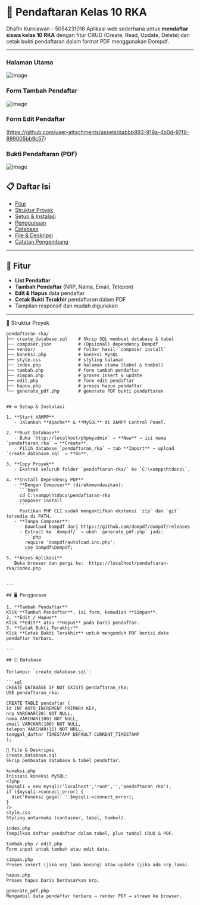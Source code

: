 # 📑 Pendaftaran Kelas 10 RKA
Dhafin Kurniawan - 5054231016
Aplikasi web sederhana untuk **mendaftar siswa kelas 10 RKA** dengan fitur CRUD (Create, Read, Update, Delete) dan cetak bukti pendaftaran dalam format PDF menggunakan Dompdf.

---
### Halaman Utama  
![image](https://github.com/user-attachments/assets/a8b86f3d-a4e1-4fe7-92c9-bf658b29cd30)


### Form Tambah Pendaftar  
![image](https://github.com/user-attachments/assets/0726e2ad-5c18-4cfc-bf97-1fa0da137a14)


### Form Edit Pendaftar  
(https://github.com/user-attachments/assets/dabbb893-919a-4b0d-97f8-899005bb9c57)


### Bukti Pendaftaran (PDF)  
![image](https://github.com/user-attachments/assets/dca09d61-5179-4371-9589-dfb5a7c47168)

## 📋 Daftar Isi

- [Fitur](#-fitur)  
- [Struktur Proyek](#-struktur-proyek)  
- [Setup & Instalasi](#-setup--instalasi)  
- [Penggunaan](#-penggunaan)  
- [Database](#-database)  
- [File & Deskripsi](#-file--deskripsi)  
- [Catatan Pengembang](#-catatan-pengembang)  

---

## 🚀 Fitur

- **List Pendaftar**  
- **Tambah Pendaftar** (NRP, Nama, Email, Telepon)  
- **Edit & Hapus** data pendaftar  
- **Cetak Bukti Terakhir** pendaftaran dalam PDF  
- Tampilan responsif dan mudah digunakan  

---

📁 Struktur Proyek

```text
pendaftaran-rka/
├── create_database.sql    # Skrip SQL membuat database & tabel
├── composer.json          # (Opsional) dependency Dompdf
├── vendor/                # folder hasil `composer install`
├── koneksi.php            # koneksi MySQL
├── style.css              # styling halaman
├── index.php              # halaman utama (tabel & tombol)
├── tambah.php             # form tambah pendaftar
├── simpan.php             # proses insert & update
├── edit.php               # form edit pendaftar
├── hapus.php              # proses hapus pendaftar
└── generate_pdf.php       # generate PDF bukti pendaftaran


## ⚙️ Setup & Instalasi

1. **Start XAMPP**  
   - Jalankan **Apache** & **MySQL** di XAMPP Control Panel.

2. **Buat Database**  
   - Buka `http://localhost/phpmyadmin` → **New** → isi nama `pendaftaran_rka` → **Create**.  
   - Pilih database `pendaftaran_rka` → tab **Import** → upload `create_database.sql` → **Go**.

3. **Copy Proyek**  
   - Ekstrak seluruh folder `pendaftaran-rka/` ke `C:\xampp\htdocs\`.

4. **Install Dependency PDF**  
   - **Dengan Composer** (direkomendasikan):  
     ```bash
     cd C:\xampp\htdocs\pendaftaran-rka
     composer install
     ```  
     Pastikan PHP CLI sudah mengaktifkan ekstensi `zip` dan `git` tersedia di PATH.  
   - **Tanpa Composer**:  
     - Download Dompdf dari https://github.com/dompdf/dompdf/releases  
     - Extract ke `dompdf/` → ubah `generate_pdf.php` jadi:
       ```php
       require 'dompdf/autoload.inc.php';
       use Dompdf\Dompdf;
       ```
5. **Akses Aplikasi**  
   Buka browser dan pergi ke:  https://localhost/pendaftaran-rka/index.php


---

## 🖥️ Penggunaan

1. **Tambah Pendaftar**  
Klik **Tambah Pendaftar**, isi form, kemudian **Simpan**.  
2. **Edit / Hapus**  
Klik **Edit** atau **Hapus** pada baris pendaftar.  
3. **Cetak Bukti Terakhir**  
Klik **Cetak Bukti Terakhir** untuk mengunduh PDF berisi data pendaftar terbaru.

---

## 🗄️ Database

Terlampir `create_database.sql`:

```sql
CREATE DATABASE IF NOT EXISTS pendaftaran_rka;
USE pendaftaran_rka;

CREATE TABLE pendaftar (
id INT AUTO_INCREMENT PRIMARY KEY,
nrp VARCHAR(20) NOT NULL,
nama VARCHAR(100) NOT NULL,
email VARCHAR(100) NOT NULL,
telepon VARCHAR(15) NOT NULL,
tanggal_daftar TIMESTAMP DEFAULT CURRENT_TIMESTAMP
);

📁 File & Deskripsi
create_database.sql
Skrip pembuatan database & tabel pendaftar.

koneksi.php
Inisiasi koneksi MySQL:
<?php
$mysqli = new mysqli('localhost','root','','pendaftaran_rka');
if ($mysqli->connect_error) {
  die('Koneksi gagal: '.$mysqli->connect_error);
}
?>
style.css
Styling antarmuka (container, tabel, tombol).

index.php
Tampilkan daftar pendaftar dalam tabel, plus tombol CRUD & PDF.

tambah.php / edit.php
Form input untuk tambah atau edit data.

simpan.php
Proses insert (jika nrp_lama kosong) atau update (jika ada nrp_lama).

hapus.php
Proses hapus baris berdasarkan nrp.

generate_pdf.php
Mengambil data pendaftar terbaru → render PDF → stream ke browser.
